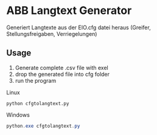 # ABB Langtext Generator

Generiert Langtexte aus der EIO.cfg datei heraus (Greifer, Stellungsfreigaben, Verriegelungen)

## Usage

1. Generate complete .csv file with exel
2. drop the generated file into cfg folder
3. run the program

Linux
``` console
python cfgtolangtext.py
```

Windows
``` powershell
python.exe cfgtolangtext.py
```


